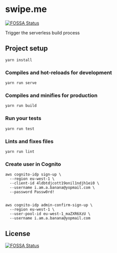 # swipe.me
[![FOSSA Status](https://app.fossa.com/api/projects/git%2Bgithub.com%2Fcadesalaberry%2Fswipe.me.svg?type=shield)](https://app.fossa.com/projects/git%2Bgithub.com%2Fcadesalaberry%2Fswipe.me?ref=badge_shield)


Trigger the serverless build process

## Project setup
```
yarn install
```

### Compiles and hot-reloads for development
```
yarn run serve
```

### Compiles and minifies for production
```
yarn run build
```

### Run your tests
```
yarn run test
```

### Lints and fixes files
```
yarn run lint
```

### Create user in Cognito

```
aws cognito-idp sign-up \
  --region eu-west-1 \
  --client-id 4ldbtdjcott19onil1ndjh1ei0 \
  --username i.am.a.banana@yopmail.com \
  --password Passw0rd!


aws cognito-idp admin-confirm-sign-up \
  --region eu-west-1 \
  --user-pool-id eu-west-1_maZXR6XzU \
  --username i.am.a.banana@yopmail.com
```


## License
[![FOSSA Status](https://app.fossa.com/api/projects/git%2Bgithub.com%2Fcadesalaberry%2Fswipe.me.svg?type=large)](https://app.fossa.com/projects/git%2Bgithub.com%2Fcadesalaberry%2Fswipe.me?ref=badge_large)
